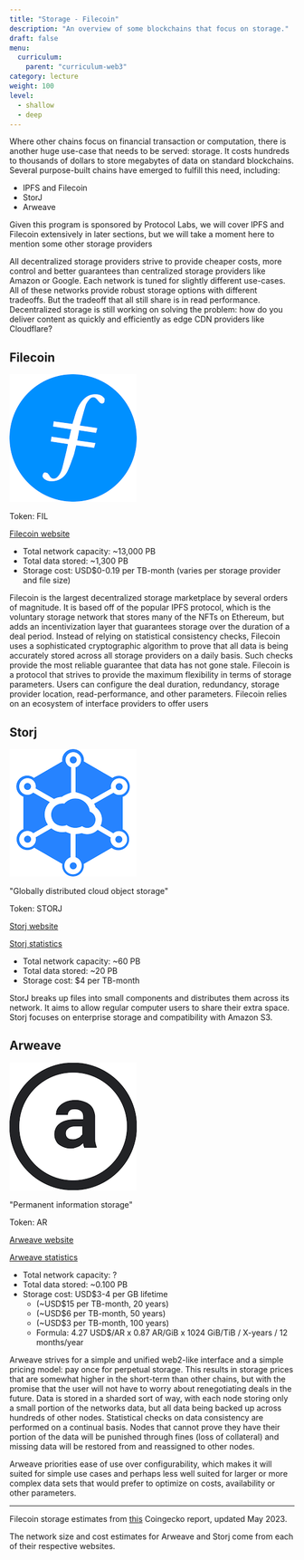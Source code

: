 ```yaml
---
title: "Storage - Filecoin"
description: "An overview of some blockchains that focus on storage."
draft: false
menu:
  curriculum:
    parent: "curriculum-web3"
category: lecture
weight: 100
level:
  - shallow
  - deep
---
```


Where other chains focus on financial transaction or computation, there is
another huge use-case that needs to be served: storage. It costs hundreds to
thousands of dollars to store megabytes of data on standard blockchains. Several
purpose-built chains have emerged to fulfill this need, including:

- IPFS and Filecoin
- StorJ
- Arweave

Given this program is sponsored by Protocol Labs, we will cover IPFS and
Filecoin extensively in later sections, but we will take a moment here to
mention some other storage providers

All decentralized storage providers strive to provide cheaper costs, more
control and better guarantees than centralized storage providers like Amazon or
Google. Each network is tuned for slightly different use-cases. All of these
networks provide robust storage options with different tradeoffs. But the
tradeoff that all still share is in read performance. Decentralized storage is
still working on solving the problem: how do you deliver content as quickly and
efficiently as edge CDN providers like Cloudflare?

## Filecoin

![Filecoin](filecoin.png)

Token: FIL

[Filecoin website](https://filecoin.io/store/#intro)

- Total network capacity: ~13,000 PB
- Total data stored: ~1,300 PB
- Storage cost: USD$0-0.19 per TB-month (varies per storage provider and file size)

Filecoin is the largest decentralized storage marketplace by several orders of magnitude. It is based off of the popular IPFS protocol, which is the voluntary storage network that stores many of the NFTs on Ethereum, but adds an incentivization layer that guarantees storage over the duration of a deal period. Instead of relying on statistical consistency checks, Filecoin uses a sophisticated cryptographic algorithm to prove that all data is being accurately stored across all storage providers on a daily basis. Such checks provide the most reliable guarantee that data has not gone stale. Filecoin is a protocol that strives to provide the maximum flexibility in terms of storage parameters. Users can configure the deal duration, redundancy, storage provider location, read-performance, and other parameters. Filecoin relies on an ecosystem of interface providers to offer users

## Storj

![Storj](storj.png)

"Globally distributed cloud object storage"

Token: STORJ

[Storj website](https://www.storj.io/)

[Storj statistics](https://storjstats.info/d/storj/storj-network-statistics?orgId=1)

- Total network capacity: ~60 PB
- Total data stored: ~20 PB
- Storage cost: $4 per TB-month

StorJ breaks up files into small components and distributes them across its
network. It aims to allow regular computer users to share their extra space.
Storj focuses on enterprise storage and compatibility with Amazon S3.

## Arweave

![Arweave](arweave.png)

"Permanent information storage"

Token: AR

[Arweave website]()

[Arweave statistics](https://viewblock.io/arweave/stats)

- Total network capacity: ?
- Total data stored: ~0.100 PB
- Storage cost: USD$3-4 per GB lifetime
  - (~USD$15 per TB-month, 20 years)
  - (~USD$6 per TB-month, 50 years)
  - (~USD$3 per TB-month, 100 years)
  - Formula: 4.27 USD$/AR x 0.87 AR/GiB x 1024 GiB/TiB / X-years / 12 months/year

Arweave strives for a simple and unified web2-like interface and a simple
pricing model: pay once for perpetual storage. This results in storage prices
that are somewhat higher in the short-term than other chains, but with the
promise that the user will not have to worry about renegotiating deals in the
future. Data is stored in a sharded sort of way, with each node storing only a
small portion of the networks data, but all data being backed up across hundreds
of other nodes. Statistical checks on data consistency are performed on a
continual basis. Nodes that cannot prove they have their portion of the data
will be punished through fines (loss of collateral) and missing data will be
restored from and reassigned to other nodes.

Arweave priorities ease of use over configurability, which makes it will suited
for simple use cases and perhaps less well suited for larger or more complex
data sets that would prefer to optimize on costs, availability or other
parameters.

---

Filecoin storage estimates from
[this](https://www.coingecko.com/research/publications/centralized-decentralized-storage-cost)
Coingecko report, updated May 2023.

The network size and cost estimates for Arweave and Storj come from each of their respective websites.

